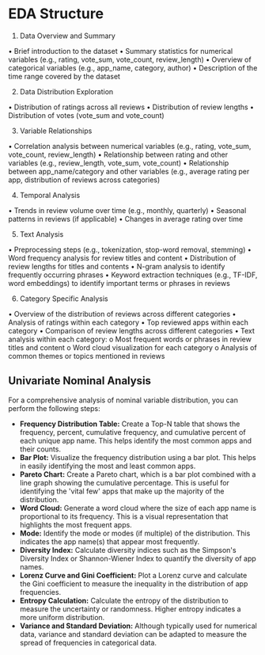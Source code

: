 # EDA Structure

1. Data Overview and Summary

• Brief introduction to the dataset
• Summary statistics for numerical variables (e.g., rating, vote_sum, vote_count, review_length)
• Overview of categorical variables (e.g., app_name, category, author)
• Description of the time range covered by the dataset

2. Data Distribution Exploration

• Distribution of ratings across all reviews
• Distribution of review lengths
• Distribution of votes (vote_sum and vote_count)

3. Variable Relationships

• Correlation analysis between numerical variables (e.g., rating, vote_sum, vote_count, review_length)
• Relationship between rating and other variables (e.g., review_length, vote_sum, vote_count)
• Relationship between app_name/category and other variables (e.g., average rating per app, distribution of reviews across categories)

4. Temporal Analysis

• Trends in review volume over time (e.g., monthly, quarterly)
• Seasonal patterns in reviews (if applicable)
• Changes in average rating over time

5. Text Analysis

• Preprocessing steps (e.g., tokenization, stop-word removal, stemming)
• Word frequency analysis for review titles and content
• Distribution of review lengths for titles and contents
• N-gram analysis to identify frequently occurring phrases
• Keyword extraction techniques (e.g., TF-IDF, word embeddings) to identify important terms or phrases in reviews

6. Category Specific Analysis

• Overview of the distribution of reviews across different categories
• Analysis of ratings within each category
• Top reviewed apps within each category
• Comparison of review lengths across different categories
• Text analysis within each category:
o Most frequent words or phrases in review titles and content
o Word cloud visualization for each category
o Analysis of common themes or topics mentioned in reviews


## Univariate Nominal Analysis

For a comprehensive analysis of nominal variable distribution, you can perform the following steps:

- **Frequency Distribution Table:** Create a Top-N table  that shows the frequency, percent, cumulative frequency, and cumulative percent of each unique app name. This helps identify the most common apps and their counts.
- **Bar Plot:** Visualize the frequency distribution using a bar plot. This helps in easily identifying the most and least common apps.
- **Pareto Chart:** Create a Pareto chart, which is a bar plot combined with a line graph showing the cumulative percentage. This is useful for identifying the 'vital few' apps that make up the majority of the distribution.
- **Word Cloud:** Generate a word cloud where the size of each app name is proportional to its frequency. This is a visual representation that highlights the most frequent apps.
- **Mode:** Identify the mode or modes (if multiple) of the distribution. This indicates the app name(s) that appear most frequently.
- **Diversity Index:** Calculate diversity indices such as the Simpson's Diversity Index or Shannon-Wiener Index to quantify the diversity of app names.
- **Lorenz Curve and Gini Coefficient:** Plot a Lorenz curve and calculate the Gini coefficient to measure the inequality in the distribution of app frequencies.
- **Entropy Calculation:** Calculate the entropy of the distribution to measure the uncertainty or randomness. Higher entropy indicates a more uniform distribution.
- **Variance and Standard Deviation:** Although typically used for numerical data, variance and standard deviation can be adapted to measure the spread of frequencies in categorical data.
